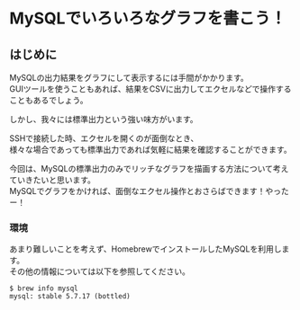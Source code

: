 # MySQLでいろいろなグラフを書こう！
## はじめに
MySQLの出力結果をグラフにして表示するには手間がかかります。  
GUIツールを使うこともあれば、結果をCSVに出力してエクセルなどで操作することもあるでしょう。  

しかし、我々には標準出力という強い味方がいます。

SSHで接続した時、エクセルを開くのが面倒なとき、  
様々な場合であっても標準出力であれば気軽に結果を確認することができます。

今回は、MySQLの標準出力のみでリッチなグラフを描画する方法について考えていきたいと思います。  
MySQLでグラフをかければ、面倒なエクセル操作とおさらばできます！やったー！

### 環境
あまり難しいことを考えず、HomebrewでインストールしたMySQLを利用します。  
その他の情報については以下を参照してください。

```
$ brew info mysql
mysql: stable 5.7.17 (bottled)
```

